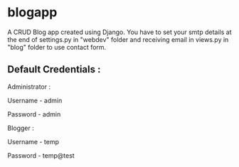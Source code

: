 # blogapp
A CRUD Blog app created using Django. You have to set your smtp details at the end of settings.py in "webdev" folder and receiving email in views.py in "blog" folder to use contact form.

Default Credentials :
---------------------
Administrator :  

Username - admin  

Password - admin

  
    
    
Blogger :  

Username - temp  

Password - temp@test
